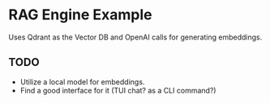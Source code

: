 # RAG Engine Example

Uses Qdrant as the Vector DB and OpenAI calls for generating embeddings.

## TODO

* Utilize a local model for embeddings.
* Find a good interface for it (TUI chat? as a CLI command?)
